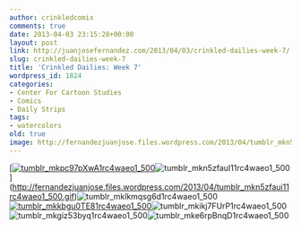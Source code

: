```yaml
---
author: crinkledcomix
comments: true
date: 2013-04-03 23:15:28+00:00
layout: post
link: http://juanjosefernandez.com/2013/04/03/crinkled-dailies-week-7/
slug: crinkled-dailies-week-7
title: 'Crinkled Dailies: Week 7'
wordpress_id: 1824
categories:
- Center For Cartoon Studies
- Comics
- Daily Strips
tags:
- watercolors
old: true
image: http://fernandezjuanjose.files.wordpress.com/2013/04/tumblr_mkn5zfaui11rc4waeo1_500.gif
---
```


[[![tumblr_mkpc97pXwA1rc4waeo1_500](http://fernandezjuanjose.files.wordpress.com/2013/04/tumblr_mkpc97pxwa1rc4waeo1_500.gif)](http://fernandezjuanjose.files.wordpress.com/2013/04/tumblr_mkpc97pxwa1rc4waeo1_500.gif)![tumblr_mkn5zfauI11rc4waeo1_500](http://fernandezjuanjose.files.wordpress.com/2013/04/tumblr_mkn5zfaui11rc4waeo1_500.gif)](http://fernandezjuanjose.files.wordpress.com/2013/04/tumblr_mkn5zfaui11rc4waeo1_500.gif)![tumblr_mklkmqsg6d1rc4waeo1_500](http://fernandezjuanjose.files.wordpress.com/2013/04/tumblr_mklkmqsg6d1rc4waeo1_500.gif)[![tumblr_mkkbgu0TE81rc4waeo1_500](http://fernandezjuanjose.files.wordpress.com/2013/04/tumblr_mkkbgu0te81rc4waeo1_500.gif)](http://fernandezjuanjose.files.wordpress.com/2013/04/tumblr_mkkbgu0te81rc4waeo1_500.gif)![tumblr_mkikj7FUrP1rc4waeo1_500](http://fernandezjuanjose.files.wordpress.com/2013/04/tumblr_mkikj7furp1rc4waeo1_500.gif)![tumblr_mkgiz53byq1rc4waeo1_500](http://fernandezjuanjose.files.wordpress.com/2013/04/tumblr_mkgiz53byq1rc4waeo1_500.gif)![tumblr_mke6rpBnqD1rc4waeo1_500](http://fernandezjuanjose.files.wordpress.com/2013/04/tumblr_mke6rpbnqd1rc4waeo1_500.gif)
